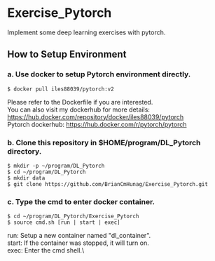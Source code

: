 # Exercise_Pytorch
Implement some deep learning exercises with pytorch.

## How to Setup Environment
### a. Use docker to setup Pytorch environment directly.
```
$ docker pull iles88039/pytorch:v2
```
Please refer to the Dockerfile if you are interested.\
You can also visit my dockerhub for more details:
https://hub.docker.com/repository/docker/iles88039/pytorch \
Pytorch dockerhub:
https://hub.docker.com/r/pytorch/pytorch 
### b. Clone this repository in $HOME/program/DL_Pytorch directory.
```
$ mkdir -p ~/program/DL_Pytorch
$ cd ~/program/DL_Pytorch
$ mkdir data
$ git clone https://github.com/BrianCmHunag/Exercise_Pytorch.git
```
### c. Type the cmd to enter docker container.
```
$ cd ~/program/DL_Pytorch/Exercise_Pytorch
$ source cmd.sh [run | start | exec]
```
run: Setup a new container named "dl_container".\
start: If the container was stopped, it will turn on.\
exec: Enter the cmd shell.\
